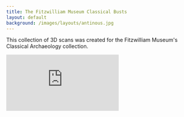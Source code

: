 ```yaml
---
title: The Fitzwilliam Museum Classical Busts
layout: default
background: /images/layouts/antinous.jpg
---
```


This collection of 3D scans was created for the Fitzwilliam Museum's Classical Archaeology collection.

<div class="embed-responsive embed-responsive-4by3">

  <iframe title="A 3D model" class="embed-responsive-item" src="https://sketchfab.com/playlists/embed?collection=6dbffee912ad49fea843edaff090a1a0" frameborder="0" allow="autoplay; fullscreen; vr" mozallowfullscreen="true" webkitallowfullscreen="true"></iframe>

</div>
